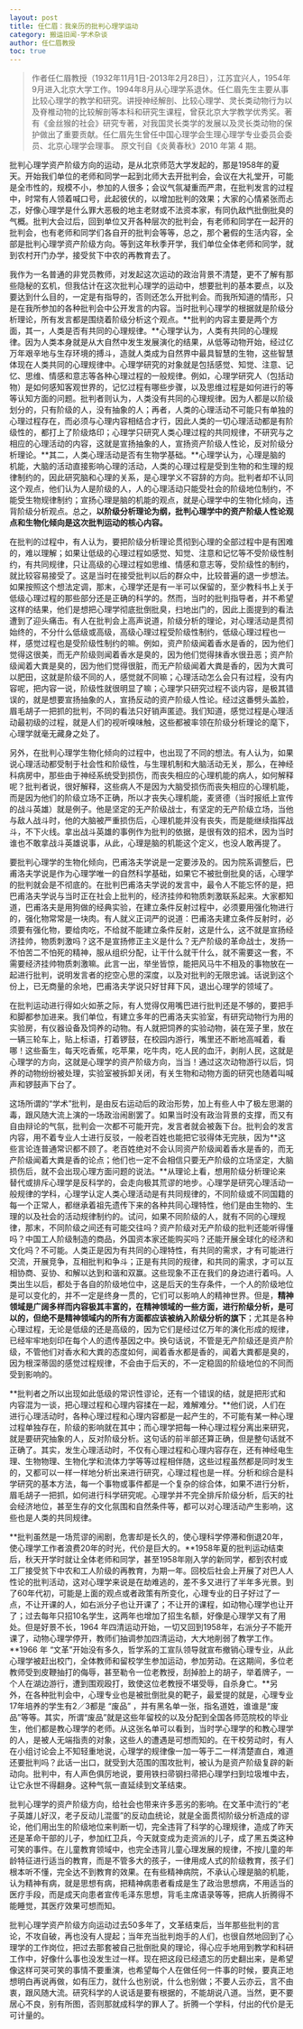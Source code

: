 ```yaml
---
layout: post
title: 任仁眉：我亲历的批判心理学运动
category: 搬运旧闻-学术杂谈
author: 任仁眉教授
toc: true
---
```


> 作者任仁眉教授（1932年11月1日-2013年2月28日），江苏宜兴人，1954年9月进入北京大学工作。1994年8月从心理学系退休。任仁眉先生主要从事比较心理学的教学和研究。讲授神经解剖、比较心理学、灵长类动物行为以及脊椎动物的比较解剖等本科和研究生课程，曾获北京大学教学优秀奖。著有《金丝猴的社会》研究专著，对我国灵长类学的发展以及灵长类动物的保护做出了重要贡献。任仁眉先生曾任中国心理学会生理心理学专业委员会委员、北京心理学会理事。
> 原文刊自《炎黄春秋》2010 年第 4 期。

批判心理学资产阶级方向的运动，是从北京师范大学发起的，那是1958年的夏天。开始我们单位的老师和同学一起到北师大去开批判会，会议在大礼堂开，可能是全市性的，规模不小，参加的人很多；会议气氛凝重而严肃，在批判发言的过程中，时常有人领着喊口号，此起彼伏的，以增加批判的效果；大家的心情紧张而忐忑，好像心理学是什么罪大恶极的地主老财或不法资本家，有同仇敌忾批倒批臭的气概。批判大会过后，回到单位又开各种层次的批判会，有老师和同学在一起开的批判会，也有老师和同学们各自开的批判会等等，总之，那个暑假的生活内容，全部是批判心理学资产阶级方向。等到这年秋季开学，我们单位全体老师和同学，就到农村开门办学，接受贫下中农的再教育去了。

我作为一名普通的非党员教师，对发起这次运动的政治背景不清楚，更不了解有那些隐秘的玄机，但我估计在这次批判心理学的运动中，想要批判的基本要点，以及要达到什么目的，一定是有指导的，否则还怎么开批判会。而我所知道的情形，只是在我所参加的各种批判会中公开发言的内容。当时批判心理学的根据就是阶级分析理论，所有发言都是围绕着阶级分析这个观点。**批判的内容主要是两个方面，其一，人类是否有共同的心理规律。**心理学认为，人类有共同的心理规律。因为人类本身就是从大自然中发生发展演化的结果，从低等动物开始，经过亿万年艰辛地与生存环境的搏斗，造就人类成为自然界中最具智慧的生物，这些智慧体现在人类共同的心理规律中。心理学研究的对象就是包括感觉、知觉、注意、记忆、思维、情感和意志等各种心理过程的一般规律。例如，心理学研究人（包括动物）是如何感知客观世界的，记忆过程有哪些步骤，以及思维过程是如何进行的等等认知方面的问题。批判者则认为，人类没有共同的心理规律。因为人都是以阶级划分的，只有阶级的人，没有抽象的人；再者，人类的心理活动不可能只有单独的心理过程存在，而必须与心理内容相结合才行，因此人类的一切心理活动都是有阶级性的，都打上了阶级烙印；心理学只研究人类心理过程的共同规律，不研究与之相应的心理活动的内容，这就是宣扬抽象的人，宣扬资产阶级人性论，反对阶级分析理论。**其二，人类心理活动是否有生物学基础。**心理学认为，心理是脑的机能，大脑的活动直接影响心理的活动，人类的心理过程是受到生物的和生理的规律制约的，因此研究脑和心理的关系，是心理学义不容辞的方向。批判者却不认同这个观点，他们认为人是阶级的人，人的心理活动只能受社会的阶级地位制约，不能受生物规律制约；宣扬心理是脑的机能的观点，就是心理学中的生物化倾向，违背阶级分析观点。总之，**以阶级分析理论为纲，批判心理学中的资产阶级人性论观点和生物化倾向是这次批判运动的核心内容。**

在批判的过程中，有人认为，要把阶级分析理论贯彻到心理的全部过程中是有困难的，难以理解；如果让低级的心理过程如感觉、知觉、注意和记忆等不受阶级性制约，有共同规律，只让高级的心理过程如思维、情感和意志等，受阶级性的制约，就比较容易接受了。这是当时在接受批判以后的群众中，比较普遍的退一步想法。如果按照这个想法定调，那末，心理学还是有一半可以保留的，至少教科书上关于低级心理过程的那些部分还是正确的科学的。然而，当时的批判指导者，并不希望这样的结果，他们是想把心理学彻底批倒批臭，扫地出门的，因此上面提到的看法遭到了迎头痛击。有人在批判会上高声说道，阶级分析的理论，对心理活动是贯彻始终的，不分什么低级或高级，高级心理过程受阶级性制约，低级心理过程也一样，感觉过程也是受阶级性制约的嘛。例如，资产阶级闻着香水是香的，因为他们觉得这很美，而无产阶级则闻着香水是臭的，因为他们觉得抹香水很丑恶；资产阶级闻着大粪是臭的，因为他们觉得很脏，而无产阶级闻着大粪是香的，因为大粪可以肥田，这就是阶级不同的人，感觉就不同嘛；心理活动怎么会只有过程，没有内容呢，把内容一说，阶级性就很明显了嘛；心理学只研究过程不谈内容，是极其错误的，就是想要宣扬抽象的人，宣扬反动的资产阶级人性论。经过这番劈头盖脸，眉毛胡子一把抓的批判，不同的看法只好销声匿迹。我们知道，感觉过程是心理活动最初级的过程，就是人们的视听嗅味触，这些都被率领在阶级分析理论的麾下，心理学就毫无藏身之处了。

另外，在批判心理学生物化倾向的过程中，也出现了不同的想法。有人认为，如果说心理活动都受制于社会性和阶级性，与生理机制和大脑活动无关，那么，在神经科病房中，那些由于神经系统受到损伤，而丧失相应的心理机能的病人，如何解释呢？批判者说，很好解释，这些病人不是因为大脑受损伤而丧失相应的心理机能，而是因为他们的阶级立场不正确，所以才丧失心理机能，麦贤德（当时报纸上宣传的战斗英雄）就是例子。他是坚定的无产阶级战士，有坚定的无产阶级立场，当他与敌人战斗时，他的大脑被严重损伤后，心理机能并没有丧失，而是能继续指挥战斗，不下火线。拿出战斗英雄的事例作为批判的依据，是很有效的招术，因为当时谁也不敢拿战斗英雄说事，从此，心理是脑的机能这个定义，也没人敢再提了。

要批判心理学的生物化倾向，巴甫洛夫学说是一定要涉及的。因为院系调整后，巴甫洛夫学说是作为心理学唯一的自然科学基础，如果它不被批倒批臭的话，心理学的批判就会是不彻底的。在批判巴甫洛夫学说的发言中，最令人不能忘怀的是，把巴甫洛夫学说与当时正在社会上批判的，经济挂帅和物质刺激联系起来。大家都知道，巴甫洛夫是用狗做的经典实验，在建立条件反射过程中，必须要用强化物进行的，强化物常常是一块肉。有人就义正词严的说道：巴甫洛夫建立条件反射时，必须要有强化物，要给肉吃，不给就不能建立条件反射，这是什么，这不就是宣扬经济挂帅，物质刺激吗？这不是宣扬修正主义是什么？无产阶级的革命战士，发扬一不怕苦二不怕死的精神，服从组织分配，让干什么就干什么，就不需要这一套，不需要经济挂帅物质刺激嘛。此言一出，举坐皆惊，能把风马牛不相及的事物放在一起进行批判，说明发言者的挖空心思的深度，以及对批判的无限忠诚。话说到这个份上，已无商量的余地，巴甫洛夫学说只好甘拜下风，退出心理学的领域了。

在批判运动进行得如火如荼之际，有人觉得仅用嘴巴进行批判还是不够的，要把手和脚都参加进来。我们单位，有建立多年的巴甫洛夫实验室，有研究动物行为用的实验房，有仪器设备及饲养的动物。有人就把饲养的实验动物，装在笼子里，放在一辆三轮车上，贴上标语，打着锣鼓，在校园内游行，嘴里还不断地高喊着，看哪！这些畜生，每天吃香蕉，吃苹果，吃牛肉，吃人民的血汗，剥削人民，这就是心理学的方向，这就是心理学的资产阶级方向，当当！通过这次动物游行以后，饲养的动物纷纷被处理，实验室被拆卸关闭，有关生物和动物方面的研究也随着叫喊声和锣鼓声下台了。

这场所谓的“学术”批判，是由反右运动后的政治形势，加上有些人中了极左思潮的毒，跟风随大流上演的一场政治闹剧罢了。如果当时没有政治背景的支撑，而又有自由辩论的气氛，批判会一次都不可能开完，发言者就会被轰下台。批判会的发言内容，用不着专业人士进行反驳，一般老百姓也能把它驳得体无完肤，因为**这些言论连普通常识都不顾了。老百姓绝对不会认同资产阶级闻着香水是香的，而无产阶级闻着大粪是香的论点；他们也一定不会相信只要无产阶级的立场坚定，大脑损伤后，就不会出现心理方面问题的说法。**从理论上看，想用阶级分析理论来替代或排斥心理学是反科学的，会走向极其荒谬的地步。心理学是研究心理活动一般规律的学科，心理学认定人类心理活动是有共同规律的，不同阶级或不同国籍的每一个正常人，都继承着祖先遗传下来的各种共同心理特性，他们是由生物的、生理的以及社会的活动规律制约的。试问，如果不同阶级的人，就有不同的心理规律，那末，不同阶级之间还有可能交往吗？资产阶级对无产阶级的批判还能听得懂吗？中国工人阶级制造的商品，外国资本家还能购买吗？还能开展全球化的经济和文化吗？不可能。人类正是因为有共同的心理特性，有共同的需求，才有可能进行交流，开展竞争，互相批判和争斗；正是有共同的规律，和共同的需求，才可以互相协商、妥协、和解以达到和谐和双赢。这些现象不正在我们的身边进行着吗。人类出生以后，都处于各自的阶级地位中，这是后天的生存条件，一个人的阶级地位是可以变化的，并不一定是终身一贯的，它们可以影响人的精神世界。但是，**精神领域是广阔多样而内容极其丰富的，在精神领域的一些方面，进行阶级分析，是可以的，但绝不是精神领域内的所有方面都应该被纳入阶级分析的旗下**；尤其是各种心理过程，无论是低级的还是高级的，因为它们是经过亿万年的演化形成的规律，已经牢牢地刻印在每个人的遗传基因之中。换句话说，不管是无产阶级还是资产阶级，不管他们对香水和大粪的态度如何，闻着香水都是香的，闻着大粪都是臭的，因为根深蒂固的感觉过程规律，不会由于后天的，不一定稳固的阶级地位的不同而受到影响的。

**批判者之所以出现如此低级的常识性谬论，还有一个错误的结，就是把形式和内容混为一谈，把心理过程和心理内容揉在一起，难解难分。**他们说，人们在进行心理活动时，各种心理过程和心理内容都是一起产生的，不可能有某一种心理过程单独存在，阶级的影响就在其中；而心理学把每一种心理过程分离出来研究，就是要研究抽象的人，反对阶级分析。这句话的前半部还算正确，但是整句话就不正确了。其实，发生心理活动时，不仅有心理过程和心理内容存在，还有神经电生理、生物物理、生物化学和流体力学等等过程相伴随，这些过程虽然都是同时发生的，又都可以一样一样地分析出来进行研究，心理过程也是一样。分析和综合是科学研究的基本方法，每一个事物或事件都是一个复杂的综合体，如果不进行分析，眉毛胡子一把抓，如何进行科学研究呢。心理学并不完全排斥阶级分析，后天的社会经济地位，甚至生存的文化氛围和自然条件等，都可以对心理活动产生影响，这些也是人类的共同规律。

**批判虽然是一场荒谬的闹剧，危害却是长久的，使心理科学停滞和倒退20年，使心理学工作者浪费20年的时光，代价是巨大的。**1958年夏的批判运动结束后，秋天开学时就让全体老师和同学，甚至1958年刚入学的新同学，都到农村或工厂接受贫下中农和工人阶级的再教育，为期一年。回校后社会上开展了对巴人人性论的批判活动，这对心理学来说是在劫难逃的，差不多又进行了半年多光景。到了60年代初，可能是上面的观点或者政策有所变化，心理专业的日子好过了一点，不让开课的人，如右派分子也让开课了；不让开的课程，如动物心理学也让开了；过去每年只招10名学生，这两年也增加了招生名额，好像是心理学又有了用处。但是好景不长，1964 年四清运动开始，一切又回到1958年，右派分子不能开课了，动物心理学停开，教师们抽调参加四清运动，大大地削弱了教学工作。**1966 年 “文革”开始没有多久，哲学系的工宣队领导就宣布撤销心理专业，从此心理学被赶出校门，全体教师和留校学生参加运动，参加劳动。在这期间，多位老教师受到皮鞭抽打的侮辱，甚至勒令一位老教授，刮掉脸上的胡子，举着牌子，一个人在湖边游行，遭到围观殴打，致使这位老教授不堪受辱，自杀身亡。**另外，在各种批判会中，心理专业也是被批倒批臭的靶子，最爱提的就是，心理专业17年培养的学生有2／3都是 “废品” ，并有黑名单一张，指名道姓，谁谁是“废品”等等。其实，所谓“废品”就是这些年留校的以及分配到全国各师范院校的毕业生，他们都是教心理学的老师。从这张名单可以看到，当时学心理学的和教心理学的人，是被人无端指责的对象，这些人的遭遇是可想而知的。在干校劳动时，有人在小组讨论会上不知轻重地说，心理学的规律像一加一等于二一样清楚直白，难道还要批判吗？此话一出口，就受到大范围的围攻批判，被认为是资产阶级复辟的新动向。批判中，有人声色俱厉地说，要用铁扫帚钢扫帚把心理学扫到垃圾堆中去，让它永世不得翻身。这种气氛一直延续到文革结束。

批判心理学的资产阶级方向，给社会也带来许多恶劣的影响。在文革中流行的“老子英雄儿好汉，老子反动儿混蛋”的反动血统论，就是全面贯彻阶级分析造成的谬论，他们用出生的阶级地位来判断一切，完全违背了科学的心理规律，造成了昨天还是革命干部的儿子，参加红卫兵，今天就变成为走资派的儿子，成了黑五类这种可笑的事件。在儿童教育领域中，也完全违背儿童心理发展的规律，不按儿童的年龄特征进行适当的教育，而是不管多大的孩子，一律用成人式的阶级教育，孩子们根本听不懂，完全达不到教育的效果。在有些精神病院，不承认心理是脑的机能，认为精神有病，就是思想有病，把精神病患者看成是生了政治思想病，不用适当的医疗手段，而是成天向患者宣传毛泽东思想，背毛主席语录等等，把病人折腾得不能睡觉，其医疗效果可想而知。

批判心理学资产阶级方向运动过去50多年了，文革结束后，当年那些批判的言论，不攻自破，再也没有人提起；当年充当批判炮手的人们，也很自然地回到了心理学的工作岗位，把过去那套被自己批倒批臭的理论，得心应手地用到教学和科研工作中，好像什么事也没发生过一样。现在把这段已经遗忘的历史翻出来，是希望像这样可哭可笑的事情不要重演，也希望每个人在做任何一件事的时候，要真正地想明白再说再做，如有压力，就什么也别说，什么也别做；不要人云亦云，言不由衷，跟风随大流。研究科学的人说话是要有根据的，不能胡说八道。当然，更不要居心不良，别有所图，否则那就成科学的罪人了。折腾一个学科，付出的代价是无可计量的。
